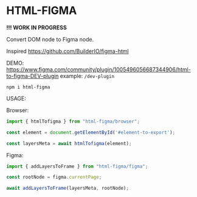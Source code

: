 # HTML-FIGMA

**!!! WORK IN PROGRESS**

Convert DOM node to Figma node.

Inspired https://github.com/BuilderIO/figma-html

DEMO: https://www.figma.com/community/plugin/1005496056687344906/html-to-figma-DEV-plugin
example: `/dev-plugin`

```npm i html-figma```

USAGE:

Browser:
```js
import { htmlTofigma } from "html-figma/browser";

const element = document.getElementById('#element-to-export');

const layersMeta = await htmlTofigma(element);
```

Figma:
```js
import { addLayersToFrame } from "html-figma/figma";

const rootNode = figma.currentPage;

await addLayersToFrame(layersMeta, rootNode);
```